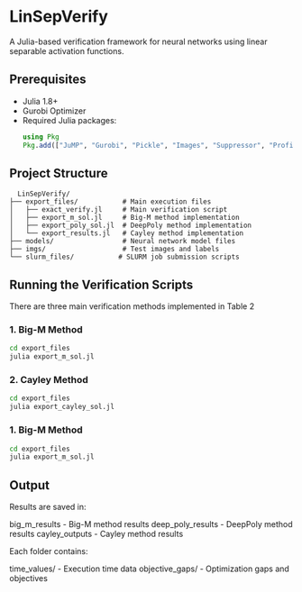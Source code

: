 # LinSepVerify

A Julia-based verification framework for neural networks using linear separable activation functions.

## Prerequisites

- Julia 1.8+
- Gurobi Optimizer
- Required Julia packages:
  ```julia
  using Pkg
  Pkg.add(["JuMP", "Gurobi", "Pickle", "Images", "Suppressor", "Profile", "LinearAlgebra"])
  ```

## Project Structure

```
  LinSepVerify/
├── export_files/           # Main execution files
│   ├── exact_verify.jl     # Main verification script
│   ├── export_m_sol.jl     # Big-M method implementation
│   ├── export_poly_sol.jl  # DeepPoly method implementation
│   └── export_results.jl   # Cayley method implementation
├── models/                 # Neural network model files
├── imgs/                   # Test images and labels
└── slurm_files/           # SLURM job submission scripts
```

## Running the Verification Scripts

There are three main verification methods implemented in Table 2

### 1. Big-M Method

```bash
cd export_files
julia export_m_sol.jl
```

### 2. Cayley Method

```bash
cd export_files
julia export_cayley_sol.jl
```

### 1. Big-M Method

```bash
cd export_files
julia export_m_sol.jl
```

## Output

Results are saved in:

big_m_results - Big-M method results
deep_poly_results - DeepPoly method results
cayley_outputs - Cayley method results

Each folder contains:

time_values/ - Execution time data
objective_gaps/ - Optimization gaps and objectives
